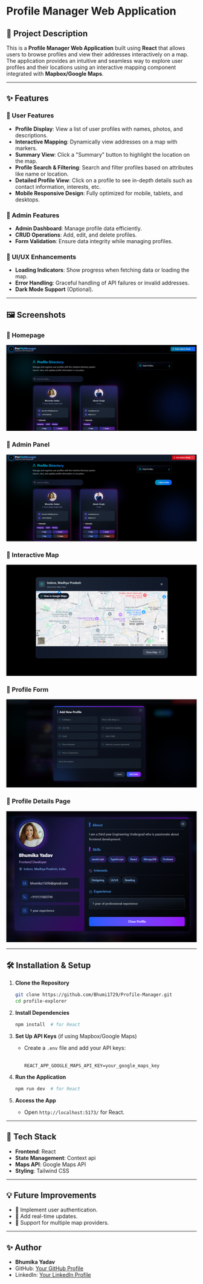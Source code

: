 # Profile Manager Web Application

## 📌 Project Description
This is a **Profile Manager Web Application** built using **React** that allows users to browse profiles and view their addresses interactively on a map. The application provides an intuitive and seamless way to explore user profiles and their locations using an interactive mapping component integrated with **Mapbox/Google Maps**.

---

## ✨ Features

### 🔹 User Features
- **Profile Display**: View a list of user profiles with names, photos, and descriptions.
- **Interactive Mapping**: Dynamically view addresses on a map with markers.
- **Summary View**: Click a "Summary" button to highlight the location on the map.
- **Profile Search & Filtering**: Search and filter profiles based on attributes like name or location.
- **Detailed Profile View**: Click on a profile to see in-depth details such as contact information, interests, etc.
- **Mobile Responsive Design**: Fully optimized for mobile, tablets, and desktops.

### 🔹 Admin Features
- **Admin Dashboard**: Manage profile data efficiently.
- **CRUD Operations**: Add, edit, and delete profiles.
- **Form Validation**: Ensure data integrity while managing profiles.

### 🔹 UI/UX Enhancements
- **Loading Indicators**: Show progress when fetching data or loading the map.
- **Error Handling**: Graceful handling of API failures or invalid addresses.
- **Dark Mode Support** (Optional).

---

## 🖼️ Screenshots

### 🔹 Homepage
![Homepage](./screenshots/homepage.png)

### 🔹 Admin Panel
![Admin Panel](./screenshots/adminpanel.png)

### 🔹 Interactive Map
![Mapbox View](./screenshots/mapview.png)

### 🔹 Profile Form
![Profile Form](./screenshots/addprofile.png)

### 🔹 Profile Details Page
![Profile Details](./screenshots/details.png)

---

## 🛠️ Installation & Setup

1. **Clone the Repository**
   ```sh
   git clone https://github.com/Bhumi1729/Profile-Manager.git
   cd profile-explorer
   ```

2. **Install Dependencies**
   ```sh
   npm install  # for React

   ```

3. **Set Up API Keys** (if using Mapbox/Google Maps)
   - Create a `.env` file and add your API keys:
     ```env
     
     REACT_APP_GOOGLE_MAPS_API_KEY=your_google_maps_key
     ```

4. **Run the Application**
   ```sh
   npm run dev  # for React
   
   ```

5. **Access the App**
   - Open `http://localhost:5173/` for React.
   

---


## 🎯 Tech Stack
- **Frontend**: React
- **State Management**: Context api
- **Maps API**: Google Maps API 
- **Styling**: Tailwind CSS

---



## 💡 Future Improvements
- 🌟 Implement user authentication.
- 🌟 Add real-time updates.
- 🌟 Support for multiple map providers.

---

## ✨ Author
- **Bhumika Yadav**
- GitHub: [Your GitHub Profile](https://github.com/Bhumi1729)
- LinkedIn: [Your LinkedIn Profile](https://www.linkedin.com/in/bhumika-yadav/)